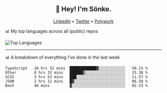 <h2 align="center">👋 Hey! I'm Sönke.</h2>
<p align="center">
  <a href="https://www.linkedin.com/in/soepet/">LinkedIn</a> •
  <a href="https://twitter.com/zunkp">Twitter</a> •
  <a href="https://www.polywork.com/zunkelty">Polywork</a>
</p>

📊 My top languages across all (public) repos

![Top Languages](https://github-readme-stats.vercel.app/api/top-langs/?username=zunkelty&show_icons=true&layout=compact&hide_title=true)

-------

📊 A breakdown of everything I've done in the last week

<!--START_SECTION:waka-->
```text
TypeScript   16 hrs 52 mins  ████████████▓░░░░░░░░░░░░   50.15 % 
Other        8 hrs 32 mins   ██████▒░░░░░░░░░░░░░░░░░░   25.38 % 
SCSS         3 hrs 53 mins   ███░░░░░░░░░░░░░░░░░░░░░░   11.57 % 
JSON         2 hrs 12 mins   █▓░░░░░░░░░░░░░░░░░░░░░░░   06.58 % 
Bash         46 mins         ▓░░░░░░░░░░░░░░░░░░░░░░░░   02.33 % 
```
<!--END_SECTION:waka-->
